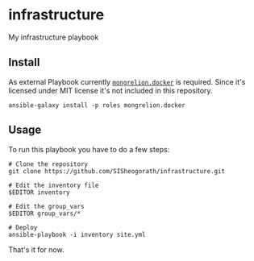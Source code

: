 # infrastructure
My infrastructure playbook


Install
---

As external Playbook currently [`mongrelion.docker`](https://galaxy.ansible.com/mongrelion/docker/) is required. Since it's licensed under MIT license it's not included in this repository.

```
ansible-galaxy install -p roles mongrelion.docker
```


Usage
---

To run this playbook you have to do a few steps:

```console
# Clone the repository
git clone https://github.com/SISheogorath/infrastructure.git

# Edit the inventory file
$EDITOR inventory

# Edit the group_vars
$EDITOR group_vars/*

# Deploy
ansible-playbook -i inventory site.yml
```

That's it for now.

